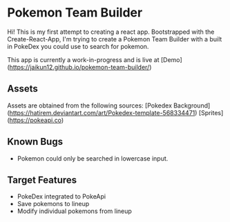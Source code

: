 # Pokemon Team Builder

Hi! This is my first attempt to creating a react app. Bootstrapped with the Create-React-App, I'm trying to create a Pokemon Team Builder with a built in PokeDex you could use to search for pokemon.

This app is currently a work-in-progress and is live at [Demo] (https://jaikun12.github.io/pokemon-team-builder/)

## Assets
Assets are obtained from the following sources:
[Pokedex Background] (https://hatirem.deviantart.com/art/Pokedex-template-568334471)
[Sprites] (https://pokeapi.co)

## Known Bugs
- Pokemon could only be searched in lowercase input.

## Target Features
- PokeDex integrated to PokeApi
- Save pokemons to lineup
- Modify individual pokemons from lineup